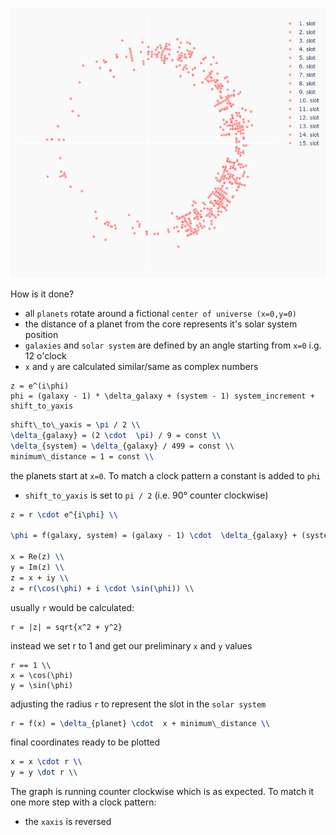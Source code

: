 
![all inactive](static/sample.png)

How is it done?
 - all `planets` rotate around a fictional `center of universe (x=0,y=0)`
 - the distance of a planet from the core represents it's solar system position
 - `galaxies` and `solar system` are defined by an angle starting from `x=0` i.g. 12 o'clock
 - `x` and `y` are calculated similar/same as complex numbers
 
```
z = e^(i\phi)
phi = (galaxy - 1) * \delta_galaxy + (system - 1) system_increment + shift_to_yaxis

```

```latex
shift\_to\_yaxis = \pi / 2 \\
\delta_{galaxy} = (2 \cdot  \pi) / 9 = const \\
\delta_{system} = \delta_{galaxy} / 499 = const \\
minimum\_distance = 1 = const \\
```

the planets start at `x=0`. To match a clock pattern a constant is added to  `phi` 
 - `shift_to_yaxis` is set to `pi / 2` (i.e. 90° counter clockwise)

```latex
z = r \cdot e^{i\phi} \\

\phi = f(galaxy, system) = (galaxy - 1) \cdot  \delta_{galaxy} + (system - 1) \cdot  \delta_{system} + shift\_to\_yaxis \\

x = Re(z) \\
y = Im(z) \\
z = x + iy \\
z = r(\cos(\phi) + i \cdot \sin(\phi)) \\

```
usually `r` would be calculated:
```
r = |z| = sqrt{x^2 + y^2}
```

instead we set r to 1 and get our preliminary `x` and `y` values
```
r == 1 \\
x = \cos(\phi)
y = \sin(\phi)
```

adjusting the radius `r` to represent the slot in the `solar system`  

```tex
r = f(x) = \delta_{planet} \cdot  x + minimum\_distance \\
```

final coordinates ready to be plotted

```tex
x = x \cdot r \\
y = y \dot r \\
```

The graph is running counter clockwise which is as expected.
To match it one more step with a clock pattern:
 - the `xaxis` is reversed  
 